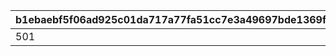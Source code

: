 |b1ebaebf5f06ad925c01da717a77fa51cc7e3a49697bde1369f463af62eb8bf2|4c4c5c7aa62bc9c4ac6a8430e53cbdbe5de525963ec329a24b0af7f8ba24581a|5c11afb5707adcb1bf52c71e90fec6ac1e3176d6a89b0eac59b8410acd0bfc75|a01a9353bbfc089a695a002cf1145b3a741c8198f6d434bdfefac93a9cf43da4|743d42048604df8f93563045a48c80a1cc82f3ab9cbd201e424ae482e411585a|39a284d1877f33031998c27661feb7a7825acaacaf9586e17212ac9658cacd6c|cd160245424edb910f3950d80fb04ca8f34d15d35ce9d08d468d930872289d2c|
| --- | --- | --- | --- | --- | --- | --- |
|501|1|2019-02-08 15:00:00|500|2019-02-12 14:59:59|2019-02-28 11:59:59|2019-02-15 23:00:00|